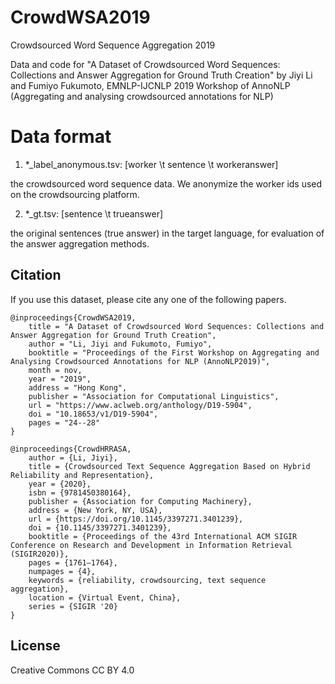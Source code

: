 # CrowdWSA2019
Crowdsourced Word Sequence Aggregation 2019

Data and code for "A Dataset of Crowdsourced Word Sequences: Collections and Answer Aggregation for Ground Truth Creation" by Jiyi Li and Fumiyo Fukumoto, EMNLP-IJCNLP 2019 Workshop of AnnoNLP (Aggregating and analysing crowdsourced annotations for NLP)

# Data format

1. *_label_anonymous.tsv: [worker \t sentence \t workeranswer]

the crowdsourced word sequence data. We anonymize the worker ids used on the crowdsourcing platform.

2. *_gt.tsv: [sentence \t trueanswer]

the original sentences (true answer) in the target language, for evaluation of the answer aggregation methods.


## Citation

If you use this dataset, please cite any one of the following papers.  

	@inproceedings{CrowdWSA2019,
		title = "A Dataset of Crowdsourced Word Sequences: Collections and Answer Aggregation for Ground Truth Creation",
		author = "Li, Jiyi and Fukumoto, Fumiyo",
		booktitle = "Proceedings of the First Workshop on Aggregating and Analysing Crowdsourced Annotations for NLP (AnnoNLP2019)",
		month = nov,
		year = "2019",
		address = "Hong Kong",
		publisher = "Association for Computational Linguistics",
		url = "https://www.aclweb.org/anthology/D19-5904",
		doi = "10.18653/v1/D19-5904",
		pages = "24--28"
	}
	
	@inproceedings{CrowdHRRASA,
		author = {Li, Jiyi},
		title = {Crowdsourced Text Sequence Aggregation Based on Hybrid Reliability and Representation},
		year = {2020},
		isbn = {9781450380164},
		publisher = {Association for Computing Machinery},
		address = {New York, NY, USA},
		url = {https://doi.org/10.1145/3397271.3401239},
		doi = {10.1145/3397271.3401239},
		booktitle = {Proceedings of the 43rd International ACM SIGIR Conference on Research and Development in Information Retrieval (SIGIR2020)},
		pages = {1761–1764},
		numpages = {4},
		keywords = {reliability, crowdsourcing, text sequence aggregation},
		location = {Virtual Event, China},
		series = {SIGIR '20}
	}


## License
Creative Commons CC BY 4.0
